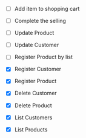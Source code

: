 - [ ] Add item to shopping cart
- [ ] Complete the selling
- [ ] Update Product
- [ ] Update Customer
- [ ] Register Product by list

- [x] Register Customer
- [x] Register Product

- [x] Delete Customer
- [x] Delete Product

- [x] List Customers
- [x] List Products


